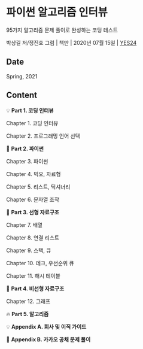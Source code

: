 # 파이썬 알고리즘 인터뷰

95가지 알고리즘 문제 풀이로 완성하는 코딩 테스트

박상길 저/정진호 그림 | 책만 | 2020년 07월 15일 | [YES24](http://www.yes24.com/Product/Goods/91084402)

## Date

Spring, 2021

## Content

:bulb: **Part 1. 코딩 인터뷰**

Chapter 1. 코딩 인터뷰

Chapter 2. 프로그래밍 언어 선택

:palm_tree: **Part 2. 파이썬**

Chapter 3. 파이썬

Chapter 4. 빅오, 자료형

Chapter 5. 리스트, 딕셔너리

Chapter 6. 문자열 조작

:notebook: **Part 3. 선형 자료구조**

Chapter 7. 배열

Chapter 8. 연결 리스트

Chapter 9. 스택, 큐

Chapter 10. 데크, 우선순위 큐

Chapter 11. 해시 테이블

:notebook: **Part 4. 비선형 자료구조**

Chapter 12. 그래프

:fire: **Part 5. 알고리즘**

:bulb: **Appendix A. 회사 및 이직 가이드**

:pencil: **Appendix B. 카카오 공채 문제 풀이**
